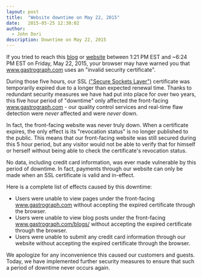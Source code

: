 ```yaml
---
layout: post
title:  "Website downtime on May 22, 2015"
date:   2015-05-25 12:30:02
author:
  - John Dori
description: Downtime on May 22, 2015
---
```

If you tried to reach this [blog][blog] or [website][website] between 1:21 PM EST and ~6:24 PM EST on Friday, May 22, 2015, your browser may have warned you that www.gastrograph.com uses an "invalid security certificate".

<!--more-->

During those five hours, our SSL [("Secure Sockets Layer")][ssl] certificate was temporarily expired due to a longer than expected renewal time. Thanks to redundant security measures we have had put into place for over two years, this five hour period of "downtime" only affected the front-facing www.gastrograph.com - our quality control services and real-time flaw detection were <i>never</i> affected and were <i>never</i> down.

In fact, the front-facing website was never truly down. When a certificate expires, the only effect is its "revocation status" is no longer published to the public. This means that our front-facing website was still secured during this 5 hour period, but any visitor would not be able to verify that for himself or herself without being able to check the certificate's revocation status.

No data, including credit card information, was ever made vulnerable by this period of downtime. In fact, payments through our website can only be made when an SSL certificate is valid and in-effect.

Here is a complete list of effects caused by this downtime:

  * Users were unable to view pages under the front-facing www.gastrograph.com without accepting the expired certificate through the browser.
  * Users were unable to view blog posts under the front-facing www.gastrograph.com/blogs/ without accepting the expired certificate through the browser.
  * Users were unable to submit any credit card information through our website without accepting the expired certificate through the browser.

We apologize for any inconvenience this caused our customers and guests. Today, we have implemented further security measures to ensure that such a period of downtime never occurs again.

[blog]: "/blogs/"
[website]: "/"
[ssl]: "http://en.wikipedia.org/wiki/Transport_Layer_Security"
